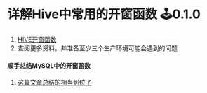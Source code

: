 # 详解Hive中常用的开窗函数 🕹️0.1.0  

1. [HIVE开窗函数](https://blog.csdn.net/weixin_46602525/article/details/117791073)  
2. 查阅更多资料，并准备至少三个生产环境可能会遇到的问题  

#### 顺手总结MySQL中的开窗函数
1. [这篇文章总结的相当到位了](https://blog.csdn.net/mmdzm/article/details/117448192)  
